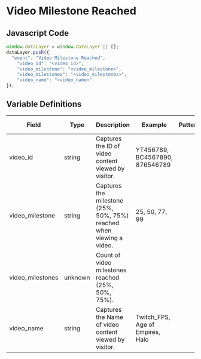 # Video Milestone Reached

### 

## Javascript Code
```js
window.dataLayer = window.dataLayer || [];
dataLayer.push({
  "event": "Video Milestone Reached",
    "video_id": "<video_id>",
    "video_milestone": "<video_milestone>",
    "video_milestones": "<video_milestones>",
    "video_name": "<video_name>"
});
```

## Variable Definitions

|Field|Type|Description|Example|Pattern|Min Length|Max Length|Minimum|Maximum|Multiple Of|
| --- | --- | --- | --- | --- | --- | --- | --- | --- | --- |
|video_id|string|Captures the ID of video content viewed by visitor.|YT456789, BC4567890, 876546789|||||||
|video_milestone|string|Captures the milestone \(25%, 50%, 75%\) reached when viewing a video.|25, 50, 77, 99|||||||
|video_milestones|unknown|Count of video milestones reached \(25%, 50%, 75%\).||||||||
|video_name|string|Captures the Name of video content viewed by visitor.|Twitch\_FPS, Age of Empires, Halo|||||||




